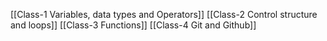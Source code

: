 [[Class-1 Variables, data types and Operators]]
[[Class-2 Control structure and loops]]
[[Class-3 Functions]]
[[Class-4 Git and Github]]
